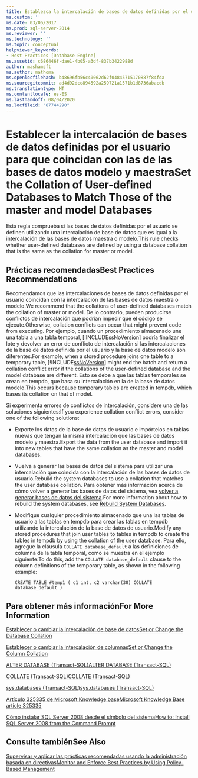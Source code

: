 ```yaml
---
title: Establezca la intercalación de bases de datos definidas por el usuario para que coincidan con las de las bases de datos maestra y modelo | Microsoft Docs
ms.custom: ''
ms.date: 03/06/2017
ms.prod: sql-server-2014
ms.reviewer: ''
ms.technology: ''
ms.topic: conceptual
helpviewer_keywords:
- Best Practices [Database Engine]
ms.assetid: c686446f-dae1-4b05-a3df-837b3422988d
author: mashamsft
ms.author: mathoma
ms.openlocfilehash: b48696fb56c40062d62f04845715170887f84fda
ms.sourcegitcommit: ad4d92dce894592a259721a1571b1d8736abacdb
ms.translationtype: MT
ms.contentlocale: es-ES
ms.lasthandoff: 08/04/2020
ms.locfileid: "87744290"
---
```

# <a name="set-the-collation-of-user-defined-databases-to-match-those-of-the-master-and-model-databases"></a><span data-ttu-id="2377b-102">Establecer la intercalación de bases de datos definidas por el usuario para que coincidan con las de las bases de datos modelo y maestra</span><span class="sxs-lookup"><span data-stu-id="2377b-102">Set the Collation of User-defined Databases to Match Those of the master and model Databases</span></span>
  <span data-ttu-id="2377b-103">Esta regla comprueba si las bases de datos definidas por el usuario se definen utilizando una intercalación de base de datos que es igual a la intercalación de las bases de datos maestra o modelo.</span><span class="sxs-lookup"><span data-stu-id="2377b-103">This rule checks whether user-defined databases are defined by using a database collation that is the same as the collation for master or model.</span></span>  
  
## <a name="best-practices-recommendations"></a><span data-ttu-id="2377b-104">Prácticas recomendadas</span><span class="sxs-lookup"><span data-stu-id="2377b-104">Best Practices Recommendations</span></span>  
 <span data-ttu-id="2377b-105">Recomendamos que las intercalaciones de bases de datos definidas por el usuario coincidan con la intercalación de las bases de datos maestra o modelo.</span><span class="sxs-lookup"><span data-stu-id="2377b-105">We recommend that the collations of user-defined databases match the collation of master or model.</span></span> <span data-ttu-id="2377b-106">De lo contrario, pueden producirse conflictos de intercalación que podrían impedir que el código se ejecute.</span><span class="sxs-lookup"><span data-stu-id="2377b-106">Otherwise, collation conflicts can occur that might prevent code from executing.</span></span> <span data-ttu-id="2377b-107">Por ejemplo, cuando un procedimiento almacenado une una tabla a una tabla temporal, [!INCLUDE[ssNoVersion](../includes/ssnoversion-md.md)] podría finalizar el lote y devolver un error de conflicto de intercalación si las intercalaciones de la base de datos definida por el usuario y la base de datos modelo son diferentes.</span><span class="sxs-lookup"><span data-stu-id="2377b-107">For example, when a stored procedure joins one table to a temporary table, [!INCLUDE[ssNoVersion](../includes/ssnoversion-md.md)] might end the batch and return a collation conflict error if the collations of the user-defined database and the model database are different.</span></span> <span data-ttu-id="2377b-108">Esto se debe a que las tablas temporales se crean en tempdb, que basa su intercalación en la de la base de datos modelo.</span><span class="sxs-lookup"><span data-stu-id="2377b-108">This occurs because temporary tables are created in tempdb, which bases its collation on that of model.</span></span>  
  
 <span data-ttu-id="2377b-109">Si experimenta errores de conflictos de intercalación, considere una de las soluciones siguientes:</span><span class="sxs-lookup"><span data-stu-id="2377b-109">If you experience collation conflict errors, consider one of the following solutions:</span></span>  
  
-   <span data-ttu-id="2377b-110">Exporte los datos de la base de datos de usuario e impórtelos en tablas nuevas que tengan la misma intercalación que las bases de datos modelo y maestra.</span><span class="sxs-lookup"><span data-stu-id="2377b-110">Export the data from the user database and import it into new tables that have the same collation as the master and model databases.</span></span>  
  
-   <span data-ttu-id="2377b-111">Vuelva a generar las bases de datos del sistema para utilizar una intercalación que coincida con la intercalación de las bases de datos de usuario.</span><span class="sxs-lookup"><span data-stu-id="2377b-111">Rebuild the system databases to use a collation that matches the user database collation.</span></span> <span data-ttu-id="2377b-112">Para obtener más información acerca de cómo volver a generar las bases de datos del sistema, vea [volver a generar bases de datos del sistema](../relational-databases/databases/system-databases.md).</span><span class="sxs-lookup"><span data-stu-id="2377b-112">For more information about how to rebuild the system databases, see [Rebuild System Databases](../relational-databases/databases/system-databases.md).</span></span>  
  
-   <span data-ttu-id="2377b-113">Modifique cualquier procedimiento almacenado que una las tablas de usuario a las tablas en tempdb para crear las tablas en tempdb utilizando la intercalación de la base de datos de usuario.</span><span class="sxs-lookup"><span data-stu-id="2377b-113">Modify any stored procedures that join user tables to tables in tempdb to create the tables in tempdb by using the collation of the user database.</span></span> <span data-ttu-id="2377b-114">Para ello, agregue la cláusula `COLLATE database_default` a las definiciones de columna de la tabla temporal, como se muestra en el ejemplo siguiente:</span><span class="sxs-lookup"><span data-stu-id="2377b-114">To do this, add the `COLLATE database_default` clause to the column definitions of the temporary table, as shown in the following example:</span></span>  
  
    ```  
    CREATE TABLE #temp1 ( c1 int, c2 varchar(30) COLLATE database_default )  
    ```  
  
## <a name="for-more-information"></a><span data-ttu-id="2377b-115">Para obtener más información</span><span class="sxs-lookup"><span data-stu-id="2377b-115">For More Information</span></span>  
 [<span data-ttu-id="2377b-116">Establecer o cambiar la intercalación de base de datos</span><span class="sxs-lookup"><span data-stu-id="2377b-116">Set or Change the Database Collation</span></span>](../relational-databases/collations/set-or-change-the-database-collation.md)  
  
 [<span data-ttu-id="2377b-117">Establecer o cambiar la intercalación de columnas</span><span class="sxs-lookup"><span data-stu-id="2377b-117">Set or Change the Column Collation</span></span>](../relational-databases/collations/set-or-change-the-column-collation.md)  
  
 [<span data-ttu-id="2377b-118">ALTER DATABASE &#40;Transact-SQL&#41;</span><span class="sxs-lookup"><span data-stu-id="2377b-118">ALTER DATABASE &#40;Transact-SQL&#41;</span></span>](/sql/t-sql/statements/alter-database-transact-sql)  
  
 [<span data-ttu-id="2377b-119">COLLATE &#40;Transact-SQL&#41;</span><span class="sxs-lookup"><span data-stu-id="2377b-119">COLLATE &#40;Transact-SQL&#41;</span></span>](/sql/t-sql/statements/collations)  
  
 [<span data-ttu-id="2377b-120">sys.databases &#40;Transact-SQL&#41;</span><span class="sxs-lookup"><span data-stu-id="2377b-120">sys.databases &#40;Transact-SQL&#41;</span></span>](/sql/relational-databases/system-catalog-views/sys-databases-transact-sql)  
  
 [<span data-ttu-id="2377b-121">Artículo 325335 de Microsoft Knowledge base</span><span class="sxs-lookup"><span data-stu-id="2377b-121">Microsoft Knowledge Base article 325335</span></span>](https://go.microsoft.com/fwlink/?linkid=117751)  
  
 [<span data-ttu-id="2377b-122">Cómo instalar SQL Server 2008 desde el símbolo del sistema</span><span class="sxs-lookup"><span data-stu-id="2377b-122">How to: Install SQL Server 2008 from the Command Prompt</span></span>](https://go.microsoft.com/fwlink/?LinkId=81585)  
  
## <a name="see-also"></a><span data-ttu-id="2377b-123">Consulte también</span><span class="sxs-lookup"><span data-stu-id="2377b-123">See Also</span></span>  
 [<span data-ttu-id="2377b-124">Supervisar y aplicar las prácticas recomendadas usando la administración basada en directivas</span><span class="sxs-lookup"><span data-stu-id="2377b-124">Monitor and Enforce Best Practices by Using Policy-Based Management</span></span>](../relational-databases/policy-based-management/monitor-and-enforce-best-practices-by-using-policy-based-management.md)  
  
  
